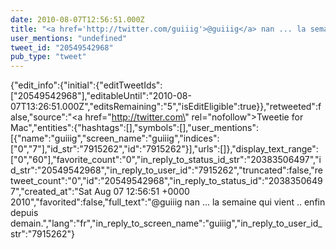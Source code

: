 ```yaml
---
date: 2010-08-07T12:56:51.000Z
title: "<a href='http://twitter.com/guiiig'>@guiiig</a> nan ... la semaine qui vient .. enfin depuis demain.″"
user_mentions: "undefined"
tweet_id: "20549542968"
pub_type: "tweet"
---
```

{"edit_info":{"initial":{"editTweetIds":["20549542968"],"editableUntil":"2010-08-07T13:26:51.000Z","editsRemaining":"5","isEditEligible":true}},"retweeted":false,"source":"<a href=\"http://twitter.com\" rel=\"nofollow\">Tweetie for Mac</a>","entities":{"hashtags":[],"symbols":[],"user_mentions":[{"name":"guiiig","screen_name":"guiiig","indices":["0","7"],"id_str":"7915262","id":"7915262"}],"urls":[]},"display_text_range":["0","60"],"favorite_count":"0","in_reply_to_status_id_str":"20383506497","id_str":"20549542968","in_reply_to_user_id":"7915262","truncated":false,"retweet_count":"0","id":"20549542968","in_reply_to_status_id":"20383506497","created_at":"Sat Aug 07 12:56:51 +0000 2010","favorited":false,"full_text":"@guiiig nan ... la semaine qui vient .. enfin depuis demain.","lang":"fr","in_reply_to_screen_name":"guiiig","in_reply_to_user_id_str":"7915262"}
